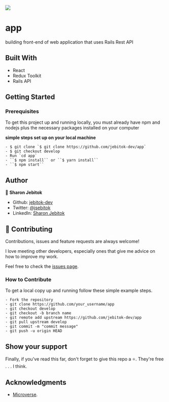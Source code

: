 ![](https://img.shields.io/badge/Microverse-blueviolet)

# app
building front-end of web application that uses Rails Rest API

<!-- ![screenshot](./src/images/Screenshot.png) -->
## Built With

- React
- Redux Toolkit
- Rails API

## Getting Started

### Prerequisites

To get this project up and running locally, you must already have npm and nodejs plus the necessary packages installed on your computer

**simple steps set up on your local machine**

```
- $ git clone `$ git clone https://github.com/jebitok-dev/app`
- $ git checkout develop
- Run `cd app`
- ``$ npm install`` or ``$ yarn install``
- ``$ npm start``
```

<!-- - [Live Version](https://bookstore-rrdx.netlify.app/) -->

<!--### Run Tests
 Tests for modules written using **Jest** and **React Testing Library**
- ``$ npm run test`` or ``$ yarn test`` -->

## Author

👤 **Sharon Jebitok**

- Github: [jebitok-dev](https://github.com/jebitok-dev)
- Twitter: [@jsebitok](https://twitter.com/jsebitok)
- LinkedIn: [Sharon Jebitok](https://www.linkedin.com/in/sharon-jebitok/)

## 🤝 Contributing

Contributions, issues and feature requests are always welcome!

I love meeting other developers, especially ones that give me advice on how to improve my work.

Feel free to check the [issues page](https://github.com/jebitok-dev/app).

### How to Contribute

To get a local copy up and running follow these simple example steps.

```
- Fork the repository
- git clone https://github.com/your_username/app
- git checkout develop
- git checkout -b branch name
- git remote add upstream https://github.com/jebitok-dev/app
- git pull upstream develop
- git commit -m "commit message"
- git push -u origin HEAD
```

## Show your support

Finally, if you've read this far, don't forget to give this repo a ⭐️. They're free . . . I think.

## Acknowledgments

- [Microverse](https://microverse.org).



